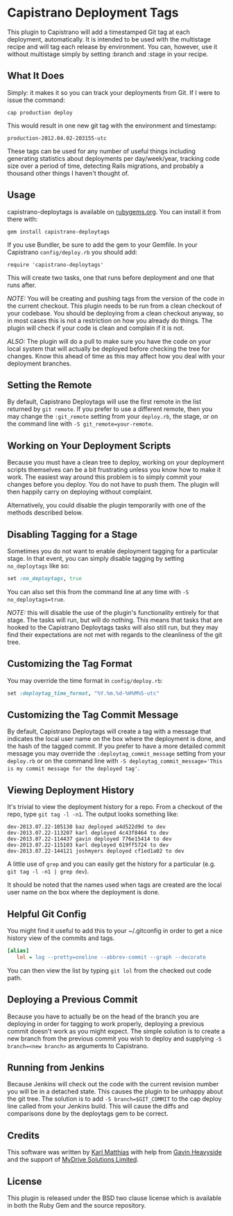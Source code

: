 Capistrano Deployment Tags
==========================
This plugin to Capistrano will add a timestamped Git tag
at each deployment, automatically.  It is intended to be used with
the multistage recipe and will tag each release by environment.
You can, however, use it without multistage simply by setting :branch
and :stage in your recipe.

What It Does
------------
Simply: it makes it so you can track your deployments from Git.
If I were to issue the command:

`cap production deploy`

This would result in one new git tag with the environment and
timestamp:

`production-2012.04.02-203155-utc`

These tags can be used for any number of useful things including
generating statistics about deployments per day/week/year, tracking
code size over a period of time, detecting Rails migrations, and
probably a thousand other things I haven't thought of.

Usage
-----
capistrano-deploytags is available on
[rubygems.org](https://rubygems.org/gems/capistrano-deploytags).
You can install it from there with:

`gem install capistrano-deploytags`

If you use Bundler, be sure to add the gem to your Gemfile.
In your Capistrano `config/deploy.rb` you should add:

`require 'capistrano-deploytags'`

This will create two tasks, one that runs before deployment and one
that runs after.

*NOTE:* You will be creating and pushing tags from the version of the code in the
current checkout. This plugin needs to be run from a clean checkout of your
codebase. You should be deploying from a clean checkout anyway, so in most
cases this is not a restriction on how you already do things. The plugin will
check if your code is clean and complain if it is not.

*ALSO:* The plugin will do a pull to make sure you have the code on your local
system that will actually be deployed before checking the tree for changes.
Know this ahead of time as this may affect how you deal with your deployment
branches.

Setting the Remote
------------------
By default, Capistrano Deploytags will use the first remote in the list returned
by `git remote`. If you prefer to use a different remote, then you may change the
`:git_remote` setting from your `deploy.rb`, the stage, or on the command line with
`-S git_remote=your-remote`.

Working on Your Deployment Scripts
----------------------------------
Because you must have a clean tree to deploy, working on your deployment
scripts themselves can be a bit frustrating unless you know how to make it
work. The easiest way around this problem is to simply commit your changes
before you deploy. You do not have to push them. The plugin will then
happily carry on deploying without complaint.

Alternatively, you could disable the plugin temporarily with one of the
methods described below.

Disabling Tagging for a Stage
-----------------------------
Sometimes you do not want to enable deployment tagging for a particular
stage. In that event, you can simply disable tagging by setting `no_deploytags`
like so:

```ruby
set :no_deploytags, true
```

You can also set this from the command line at any time with `-S no_deploytags=true`.

*NOTE:* this will disable the use of the plugin's functionality entirely for
that stage. The tasks will run, but will do nothing. This means that tasks that
are hooked to the Capistrano Deploytags tasks will also still run, but they may
find their expectations are not met with regards to the cleanliness of the git
tree.

Customizing the Tag Format
--------------------------
You may override the time format in `config/deploy.rb`:

```ruby
set :deploytag_time_format, "%Y.%m.%d-%H%M%S-utc"
```

Customizing the Tag Commit Message
----------------------------------
By default, Capistrano Deploytags will create a tag with a message that indicates
the local user name on the box where the deployment is done, and the hash of the
tagged commit. If you prefer to have a more detailed commit message you may override
the `:deploytag_commit_message` setting from your `deploy.rb` or on the command line
with `-S deploytag_commit_message='This is my commit message for the deployed tag'`.

Viewing Deployment History
--------------------------
It's trivial to view the deployment history for a repo. From a checkout
of the repo, type `git tag -l -n1`. The output looks something like:

```
dev-2013.07.22-105130 baz deployed a4d522d9d to dev
dev-2013.07.22-113207 karl deployed 4c43f8464 to dev
dev-2013.07.22-114437 gavin deployed 776e15414 to dev
dev-2013.07.22-115103 karl deployed 619ff5724 to dev
dev-2013.07.22-144121 joshmyers deployed cf1ed1a02 to dev
```
A little use of `grep` and you can easily get the history for a
particular (e.g. `git tag -l -n1 | grep dev`).

It should be noted that the names used when tags are created are the
local user name on the box where the deployment is done.

Helpful Git Config
------------------
You might find it useful to add this to your ~/.gitconfig in order
to get a nice history view of the commits and tags.

```ini
[alias]
   lol = log --pretty=oneline --abbrev-commit --graph --decorate
```

You can then view the list by typing `git lol` from the checked out
code path.

Deploying a Previous Commit
---------------------------
Because you have to actually be on the head of the branch you are
deploying in order for tagging to work properly, deploying a previous
commit doesn't work as you might expect. The simple solution is to
create a new branch from the previous commit you wish to deploy and
supplying `-S branch=<new branch>` as arguments to Capistrano.

Running from Jenkins
--------------------
Because Jenkins will check out the code with the current revision
number you will be in a detached state. This causes the plugin to be
unhappy about the git tree. The solution is to add `-S branch=$GIT_COMMIT`
to the cap deploy line called from your Jenkins build. This will cause
the diffs and comparisons done by the deploytags gem to be correct.

Credits
-------
This software was written by [Karl Matthias](https://github.com/relistan)
with help from [Gavin Heavyside](https://github.com/gavinheavyside) and the
support of [MyDrive Solutions Limited](http://mydrivesolutions.com).

License
-------
This plugin is released under the BSD two clause license which is
available in both the Ruby Gem and the source repository.
